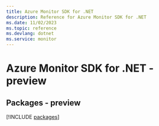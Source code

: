 ```yaml
---
title: Azure Monitor SDK for .NET
description: Reference for Azure Monitor SDK for .NET
ms.date: 11/02/2023
ms.topic: reference
ms.devlang: dotnet
ms.service: monitor
---
```

# Azure Monitor SDK for .NET - preview
## Packages - preview
[!INCLUDE [packages](monitor-index.md)]